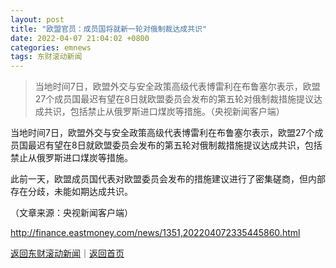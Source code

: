 ```yaml
---
layout: post
title: "欧盟官员：成员国将就新一轮对俄制裁达成共识"
date: 2022-04-07 21:04:02 +0800
categories: emnews
tags: 东财滚动新闻
---
```

> 当地时间7日，欧盟外交与安全政策高级代表博雷利在布鲁塞尔表示，欧盟27个成员国最迟有望在8日就欧盟委员会发布的第五轮对俄制裁措施提议达成共识，包括禁止从俄罗斯进口煤炭等措施。（央视新闻客户端）

<p>当地时间7日，欧盟外交与安全政策高级代表博雷利在布鲁塞尔表示，欧盟27个成员国最迟有望在8日就欧盟委员会发布的第五轮对俄制裁措施提议达成共识，包括禁止从俄罗斯进口煤炭等措施。</p>
 <p>此前一天，欧盟成员国代表对欧盟委员会发布的措施建议进行了密集磋商，但内部存在分歧，未能如期达成共识。</p><p class="em_media">（文章来源：央视新闻客户端）</p>

<http://finance.eastmoney.com/news/1351,202204072335445860.html>

[返回东财滚动新闻](//finews.withounder.com/emnews/)｜[返回首页](//finews.withounder.com/)